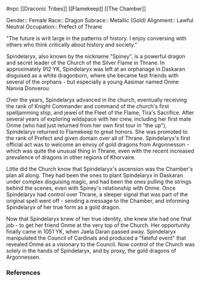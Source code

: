  #npc [[Draconic Tribes]] [[Flamekeep]] [[The Chamber]]

Gender:: Female
Race:: Dragon
Subrace:: Metallic (Gold)
Alignment:: Lawful Neutral
Occupation:: Prefect of Thrane

"The future is writ large in the patterns of history. I enjoy conversing with others who think critically about history and society."

Spindelaryx, also known by the nickname "Spiney", is a powerful dragon and secret leader of the Church of the Silver Flame in Thrane. In approximately 912 YK, Spindelaryx was left at an orphanage in Daskaran disguised as a white dragonborn, where she became fast friends with several of the orphans - but especially a young Aasimar named Onme Nanvia Donverou.

Over the years, Spindelaryx advanced in the church, eventually receiving the rank of Knight Commander and command of the church's first spelljamming ship, and jewel of the Fleet of the Flame, Tira's Sacrifice. After several years of exploring wildspace with her crew, including her first mate Onme (who had just returned from her own first tour in "the up"), Spindelaryx returned to Flamekeep to great honors. She was promoted to the rank of Prefect and given domain over all of Thrane. Spindelaryx's first official act was to welcome an envoy of gold dragons from Argonnesson - which was quite the unusual thing in Thrane, even with the recent increased prevalence of dragons in other regions of Khorvaire.

Little did the Church know that Spindelaryx's ascension was the Chamber's plan all along. They had been the ones to plant Spindelaryx in Daskaran under complex disguising magic, and had been the ones pulling the strings behind the scenes, even with Spiney's relationship with Onme. Once Spindelaryx had control over Thrane, a sleeper signal that was part of the original spell went off - sending a message to the Chamber, and informing Spindelaryx of her true form as a gold dragon.

Now that Spindelaryx knew of her true identity, she knew she had one final job - to get her friend Onme at the very top of the Church. Her opportunity finally came in 1051 YK, when Jaela Daran passed away. Spindelaryx manipulated the Council of Cardinals and produced a "fateful event" that revealed Onme as a visionary to the Council. Now control of the Church was solely in the hands of Spindelaryx, and by proxy, the gold dragons of Argonnessen.

### References
